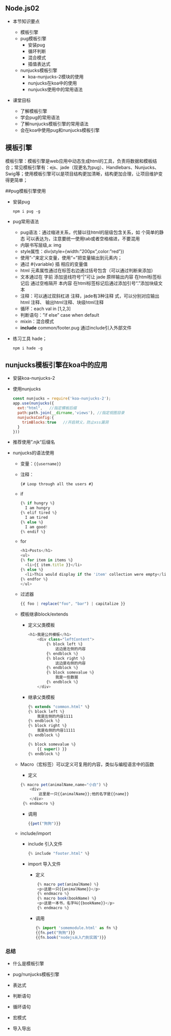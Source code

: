 ## Node.js02



- 本节知识要点
  - 模板引擎
  - pug模板引擎
    - 安装pug
    - 循环判断
    - 混合模式
    - 插值表达式
  - nunjucks模板引擎
    - koa-nunjucks-2模块的使用
    - nunjucks在koa中的使用
    - nunjucks使用中的常用语法

- 课堂目标
  - 了解模板引擎
  - 学会pug的常用语法
  - 了解nunjucks模板引擎的常用语法
  - 会在koa中使用pug和nunjucks模板引擎

## 模板引擎

  模板引擎：模板引擎是web应用中动态生成html的工具，负责将数据和模板结合；常见模板引擎有：ejs、jade（现更名为pug）、Handlebars、Nunjucks、Swig等；使用模板引擎可以是项目结构更加清晰，结构更加合理，让项目维护变得更简单；

##pug模板引擎使用

- 安装pug

  `npm i pug -g`

- pug常用语法

  - pug语法：通过缩进关系，代替以往html的层级包含关系，如 个简单的静态   可以表达为，注意要统一使用tab或者空格缩进，不要混用
  - 内联书写层级,a: img
  - style属性：div(style={width:”200px”,color:”red”})
  - 使用”-”来定义变量，使用“=”把变量输出到元素内；
  - 通过 #{variable} 插 相应的变量值
  - html 元素属性通过在标签右边通过括号包含（可以通过判断来添加）
  - 文本通过在 字前 添加竖线符号“|”可让 jade 原样输出内容 在html标签标记后 通过空格隔开 本内容 在html标签标记后通过添加引号“.”添加块级文本
  - 注释：可以通过双斜杠进 注释，jade有3种注释 式，可以分别对应输出html 注释、 输出html注释、块级html注释
  - 循环：each val in [1,2,3]
  - 判断语句：”if  else”  case  when default 
  - mixin：混合模式
  - **include** common/footer.pug 通过include引入外部文件

- 练习工具 hade；

  `npm i hade -g`



## nunjucks模板引擎在koa中的应用

- 安装koa-nunjucks-2

- 使用nunjucks

  ```js
  const nunjucks = require('koa-nunjucks-2');
  app.use(nunjucks({
    ext:"html",   //指定模板后缀
    path:path.join(__dirname,'views'), //指定视图目录
    nunjucksConfig:{
      trimBlocks:true   //开启转义，防止xss漏洞
    }
  }))
  ```

- 推荐使用”.njk“后缀名

- nunjucks的语法使用

  - 变量：`{{username}}`

  - 注释：

    ```js
    {# Loop through all the users #}
    ```

  - if

    ```js
    {% if hungry %}
      I am hungry
    {% elif tired %}
      I am tired
    {% else %}
      I am good!
    {% endif %}
    ```

  - for

    ```js
    <h1>Posts</h1>
    <ul>
    {% for item in items %}
      <li>{{ item.title }}</li>
    {% else %}
      <li>This would display if the 'item' collection were empty</li>
    {% endfor %}
    </ul>
    ```

  - 过滤器

    ```js
    {{ foo | replace("foo", "bar") | capitalize }}
    ```

  - 模板继承block/extends

    - 定义父类模板

      ```js
      <h1>我是公共模板</h1>
          <div class="leftContent">
              {% block left %}
                  这边是左侧的内容
              {% endblock %}
              {% block right %}
                  这边是右侧的内容
              {% endblock %}
              {% block somevalue %}
                  我是一些数据
              {% endblock %}
          </div>
      ```

    - 继承父类模板

      ```js
      {% extends "common.html" %}
      {% block left %}
          我是左侧的内容1111
      {% endblock %}
      {% block right %}
          我是右侧的内容11111
      {% endblock %}
      
      {% block somevalue %}
          {{ super() }}
      {% endblock %}
      ```

      

  - Macro（宏标签）可以定义可复用的内容，类似与编程语言中的函数

    - 定义

    ```js
    {% macro pet(animalName,name="小白") %}
        <div>
            这里是一只{{animalName}};他的名字是{{name}}
        </div>
     {% endmacro %}
    
    ```

    - 调用

      ```js
      {{pet("狗狗")}}
      ```

  - include/import

    - include 引入文件

      ```js
      {% include "footer.html" %}
      ```

    - import 导入文件

      - 定义

      ```js
          {% macro pet(animalName) %}
          <p>这是一只{{animalName}}</p>
          {% endmacro %}
          {% macro book(bookName) %}
          <p>这是一本书，名字叫{{bookName}}</p>
          {% endmacro %}
      ```

      - 调用

        ````js
        {% import 'somemodule.html' as fn %}
        {{fn.pet("狗狗")}}
        {{fn.book("nodejs从入门到实践")}}
        ````

        

### 总结

- 什么是模板引擎
- pug/nunjucks模板引擎
- 表达式

- 判断语句

- 循环语句

- 宏模式

- 导入导出

  

  




